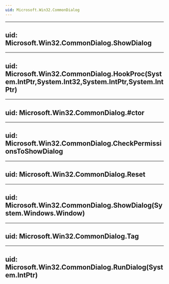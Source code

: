 ```yaml
---
uid: Microsoft.Win32.CommonDialog
---
```


---
uid: Microsoft.Win32.CommonDialog.ShowDialog
---

---
uid: Microsoft.Win32.CommonDialog.HookProc(System.IntPtr,System.Int32,System.IntPtr,System.IntPtr)
---

---
uid: Microsoft.Win32.CommonDialog.#ctor
---

---
uid: Microsoft.Win32.CommonDialog.CheckPermissionsToShowDialog
---

---
uid: Microsoft.Win32.CommonDialog.Reset
---

---
uid: Microsoft.Win32.CommonDialog.ShowDialog(System.Windows.Window)
---

---
uid: Microsoft.Win32.CommonDialog.Tag
---

---
uid: Microsoft.Win32.CommonDialog.RunDialog(System.IntPtr)
---
